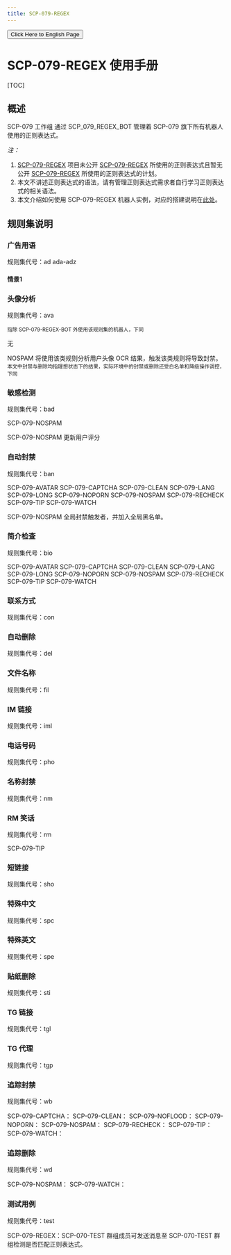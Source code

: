 ```yaml
---
title: SCP-079-REGEX
---
```


<link rel="stylesheet" href="/css/chinese.css">
<button onmouseover="PlaySound('totop1')" onmouseout="StopSound('totop1')" onclick="window.location.href = '/regex-manual/';" class="en">Click Here to English Page</button>

# SCP-079-REGEX 使用手册

[TOC]

## 概述

SCP-079 工作组 通过 SCP_079_REGEX_BOT 管理着 SCP-079 旗下所有机器人使用的正则表达式。

*注：*

1. [SCP-079-REGEX](https://github.com/scp-079/scp-079-regex) 项目未公开 [SCP-079-REGEX](https://t.me/SCP-079_REGEX_BOT) 所使用的正则表达式且暂无公开 [SCP-079-REGEX](https://t.me/SCP-079_REGEX_BOT) 所使用的正则表达式的计划。
2. 本文不讲述正则表达式的语法，请有管理正则表达式需求者自行学习正则表达式的相关语法。
3. 本文介绍如何使用 SCP-079-REGEX 机器人实例，对应的搭建说明在[此处](/regex/)。

## 规则集说明

### 广告用语

规则集代号：ad ada-adz

#### 情景1
### 头像分析

规则集代号：ava



<sup>指除 SCP-079-REGEX-BOT 外使用该规则集的机器人，下同<sup/>

无



NOSPAM 将使用该类规则分析用户头像 OCR 结果，触发该类规则将导致封禁。<sup>本文中封禁与删除均指理想状态下的结果，实际环境中的封禁或删除还受白名单和降级操作调控，下同<sup/>


### 敏感检测

规则集代号：bad



SCP-079-NOSPAM



SCP-079-NOSPAM 更新用户评分

### 自动封禁

规则集代号：ban



SCP-079-AVATAR
SCP-079-CAPTCHA
SCP-079-CLEAN
SCP-079-LANG
SCP-079-LONG
SCP-079-NOPORN
SCP-079-NOSPAM
SCP-079-RECHECK
SCP-079-TIP
SCP-079-WATCH



SCP-079-NOSPAM 全局封禁触发者，并加入全局黑名单。

### 简介检查

规则集代号：bio



SCP-079-AVATAR
SCP-079-CAPTCHA
SCP-079-CLEAN
SCP-079-LANG
SCP-079-LONG
SCP-079-NOPORN
SCP-079-NOSPAM
SCP-079-RECHECK
SCP-079-TIP
SCP-079-WATCH



### 联系方式

规则集代号：con



### 自动删除

规则集代号：del



### 文件名称

规则集代号：fil



### IM 链接

规则集代号：iml



### 电话号码

规则集代号：pho



### 名称封禁

规则集代号：nm



### RM 笑话

规则集代号：rm



SCP-079-TIP



### 短链接

规则集代号：sho



### 特殊中文

规则集代号：spc



### 特殊英文

规则集代号：spe



### 贴纸删除

规则集代号：sti



### TG 链接

规则集代号：tgl



### TG 代理

规则集代号：tgp



### 追踪封禁

规则集代号：wb

SCP-079-CAPTCHA：
SCP-079-CLEAN：
SCP-079-NOFLOOD：
SCP-079-NOPORN：
SCP-079-NOSPAM：
SCP-079-RECHECK：
SCP-079-TIP：
SCP-079-WATCH：


### 追踪删除

规则集代号：wd

SCP-079-NOSPAM：
SCP-079-WATCH：

### 测试用例

规则集代号：test



SCP-079-REGEX：SCP-070-TEST 群组成员可发送消息至 SCP-070-TEST 群组检测是否匹配正则表达式。
